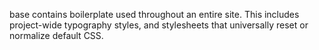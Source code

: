 base contains boilerplate used throughout an entire site. This includes project-wide typography styles, and stylesheets that universally reset or normalize default CSS.
